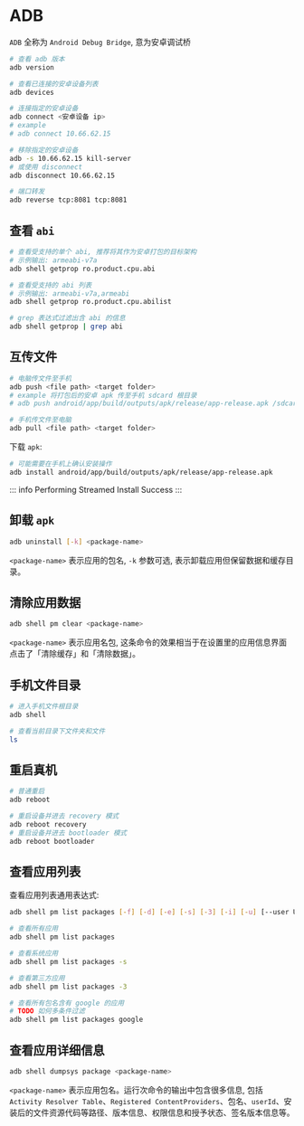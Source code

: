 # ADB

`ADB` 全称为 `Android Debug Bridge`, 意为安卓调试桥

```bash
# 查看 adb 版本
adb version

# 查看已连接的安卓设备列表
adb devices

# 连接指定的安卓设备
adb connect <安卓设备 ip>
# example
# adb connect 10.66.62.15

# 移除指定的安卓设备
adb -s 10.66.62.15 kill-server
# 或使用 disconnect
adb disconnect 10.66.62.15

# 端口转发
adb reverse tcp:8081 tcp:8081
```

## 查看 `abi`

```bash
# 查看受支持的单个 abi, 推荐将其作为安卓打包的目标架构
# 示例输出: armeabi-v7a
adb shell getprop ro.product.cpu.abi

# 查看受支持的 abi 列表
# 示例输出: armeabi-v7a,armeabi
adb shell getprop ro.product.cpu.abilist

# grep 表达式过滤出含 abi 的信息
adb shell getprop | grep abi
```

## 互传文件

```bash
# 电脑传文件至手机
adb push <file path> <target folder>
# example 将打包后的安卓 apk 传至手机 sdcard 根目录
# adb push android/app/build/outputs/apk/release/app-release.apk /sdcard

# 手机传文件至电脑
adb pull <file path> <target folder>
```

下载 `apk`:

```bash
# 可能需要在手机上确认安装操作
adb install android/app/build/outputs/apk/release/app-release.apk
```

::: info
Performing Streamed Install
Success
:::

## 卸载 `apk`

```bash
adb uninstall [-k] <package-name>
```

`<package-name>` 表示应用的包名, `-k` 参数可选, 表示卸载应用但保留数据和缓存目录。

## 清除应用数据

```bash
adb shell pm clear <package-name>
```

`<package-name>` 表示应用名包, 这条命令的效果相当于在设置里的应用信息界面点击了「清除缓存」和「清除数据」。

## 手机文件目录

```bash
# 进入手机文件根目录
adb shell

# 查看当前目录下文件夹和文件
ls
```

## 重启真机

```bash
# 普通重启
adb reboot

# 重启设备并进去 recovery 模式
adb reboot recovery
# 重启设备并进去 bootloader 模式
adb reboot bootloader
```

## 查看应用列表

查看应用列表通用表达式:

```bash
adb shell pm list packages [-f] [-d] [-e] [-s] [-3] [-i] [-u] [--user USER_ID] [FILTER]
```

```bash
# 查看所有应用
adb shell pm list packages

# 查看系统应用
adb shell pm list packages -s

# 查看第三方应用
adb shell pm list packages -3

# 查看所有包名含有 google 的应用
# TODO 如何多条件过滤
adb shell pm list packages google
```

## 查看应用详细信息

```bash
adb shell dumpsys package <package-name>
```

`<package-name>` 表示应用包名。运行次命令的输出中包含很多信息, 包括 `Activity Resolver Table`、`Registered ContentProviders`、包名、`userId`、安装后的文件资源代码等路径、版本信息、权限信息和授予状态、签名版本信息等。

